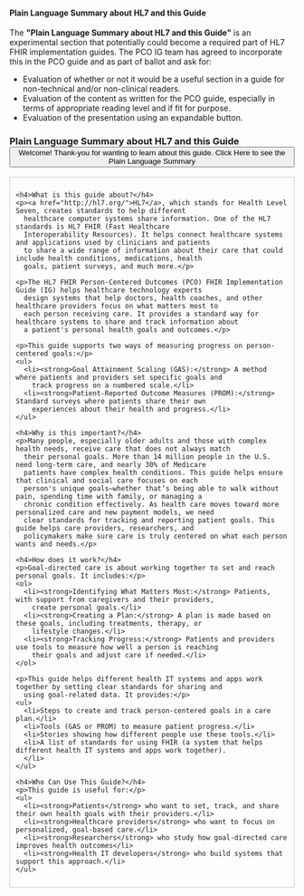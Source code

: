 <div class="note-to-balloters">
  <h4 id="plain-language-summary">Plain Language Summary about HL7 and this Guide<a class="anchorjs-link "
      href="#plain-language-summary" aria-label="Anchor" data-anchorjs-icon=""
      style="font: 1em / 1 anchorjs-icons; padding-left: 0.375em;"></a></h4>
  <p>The <strong>"Plain Language Summary about HL7 and this Guide"</strong> is an experimental section that potentially
    could become a required part of HL7 FHIR implementation guides. The PCO IG team has agreed to incorporate this in
    the PCO guide and as part of ballot and ask for:</p>
  <ul>
    <li>Evaluation of whether or not it would be a useful section in a guide for non-technical and/or non-clinical
      readers.</li>
    <li>Evaluation of the content as written for the PCO guide, especially in terms of appropriate reading level and if
      fit for purpose.</li>
    <li>Evaluation of the presentation using an expandable button.</li>
  </ul>
</div>

<div style="width: 100%;">
  <h3 id="plain-language-summary-about-hl7-and-this-guide">Plain Language Summary about HL7 and this Guide<a
      class="anchorjs-link " href="#plain-language-summary-about-hl7-and-this-guide" aria-label="Anchor"
      data-anchorjs-icon="" style="font: 1em / 1 anchorjs-icons; padding-left: 0.375em;"></a>
    <button class="btn btn-info btn-lg collapsed" type="button"
      title="Click to Open or Close the Plain Language Summary" data-toggle="collapse" data-target="#plain-lang-summary"
      aria-expanded="false" aria-controls="collapseExample">
      Welcome! Thank-you for wanting to learn about this guide. Click Here to see the Plain Language Summary
    </button>
  </h3>
</div>

<div class="collapse" id="plain-lang-summary" aria-expanded="false" style="height: 0px;">
  <div class="card card-body" style="border:1px solid;border-color:#cccccc;padding:10px">

    <h4>What is this guide about?</h4>
    <p><a href="http://hl7.org/">HL7</a>, which stands for Health Level Seven, creates standards to help different
      healthcare computer systems share information. One of the HL7 standards is HL7 FHIR (Fast Healthcare
      Interoperability Resources). It helps connect healthcare systems and applications used by clinicians and patients
      to share a wide range of information about their care that could include health conditions, medications, health
      goals, patient surveys, and much more.</p>

    <p>The HL7 FHIR Person-Centered Outcomes (PCO) FHIR Implementation Guide (IG) helps healthcare technology experts
      design systems that help doctors, health coaches, and other healthcare providers focus on what matters most to
      each person receiving care. It provides a standard way for healthcare systems to share and track information about
      a patient's personal health goals and outcomes.</p>

    <p>This guide supports two ways of measuring progress on person-centered goals:</p>
    <ul>
      <li><strong>Goal Attainment Scaling (GAS):</strong> A method where patients and providers set specific goals and
        track progress on a numbered scale.</li>
      <li><strong>Patient-Reported Outcome Measures (PROM):</strong> Standard surveys where patients share their own
        experiences about their health and progress.</li>
    </ul>

    <h4>Why is this important?</h4>
    <p>Many people, especially older adults and those with complex health needs, receive care that does not always match
      their personal goals. More than 14 million people in the U.S. need long-term care, and nearly 30% of Medicare
      patients have complex health conditions. This guide helps ensure that clinical and social care focuses on each
      person's unique goals—whether that’s being able to walk without pain, spending time with family, or managing a
      chronic condition effectively. As health care moves toward more personalized care and new payment models, we need
      clear standards for tracking and reporting patient goals. This guide helps care providers, researchers, and
      policymakers make sure care is truly centered on what each person wants and needs.</p>

    <h4>How does it work?</h4>
    <p>Goal-directed care is about working together to set and reach personal goals. It includes:</p>
    <ol>
      <li><strong>Identifying What Matters Most:</strong> Patients, with support from caregivers and their providers,
        create personal goals.</li>
      <li><strong>Creating a Plan:</strong> A plan is made based on these goals, including treatments, therapy, or
        lifestyle changes.</li>
      <li><strong>Tracking Progress:</strong> Patients and providers use tools to measure how well a person is reaching
        their goals and adjust care if needed.</li>
    </ol>

    <p>This guide helps different health IT systems and apps work together by setting clear standards for sharing and
      using goal-related data. It provides:</p>
    <ul>
      <li>Steps to create and track person-centered goals in a care plan.</li>
      <li>Tools (GAS or PROM) to measure patient progress.</li>
      <li>Stories showing how different people use these tools.</li>
      <li>A list of standards for using FHIR (a system that helps different health IT systems and apps work together).
      </li>
    </ul>

    <h4>Who Can Use This Guide?</h4>
    <p>This guide is useful for:</p>
    <ul>
      <li><strong>Patients</strong> who want to set, track, and share their own health goals with their providers.</li>
      <li><strong>Healthcare providers</strong> who want to focus on personalized, goal-based care.</li>
      <li><strong>Researchers</strong> who study how goal-directed care improves health outcomes</li>
      <li><strong>Health IT developers</strong> who build systems that support this approach.</li>
    </ul>

  </div>
</div>